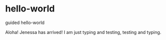 # hello-world
guided hello-world

Aloha! Jenessa has arrived! I am just typing and testing, testing and typing.

